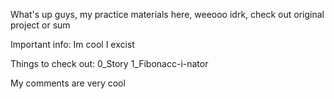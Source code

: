 What's up guys, my practice materials here, weeooo idrk, check out original project or sum

Important info:
Im cool
I excist

Things to check out:
0_Story
1_Fibonacc-i-nator

My comments are very cool
